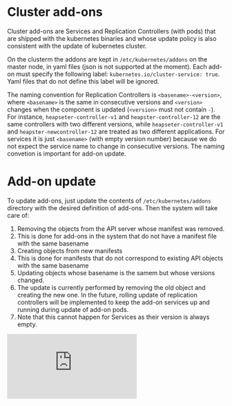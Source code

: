 # Cluster add-ons

Cluster add-ons are Services and Replication Controllers (with pods) that are
shipped with the kubernetes binaries and whose update policy is also consistent
with the update of kubernetes cluster.

On the clusterm the addons are kept in ```/etc/kubernetes/addons``` on the master node, in yaml files
(json is not supported at the moment).
Each add-on must specify the following label: ````kubernetes.io/cluster-service: true````.
Yaml files that do not define this label will be ignored.

The naming convention for Replication Controllers is
```<basename>-<version>```, where ```<basename>``` is the same in consecutive
versions and ```<version>``` changes when the component is updated
(```<version>``` must not contain ```-```). For instance,
```heapseter-controller-v1``` and ```heapster-controller-12``` are the
same controllers with two different versions, while ```heapseter-controller-v1```
and ```heapster-newcontroller-12``` are treated as two different applications.
For services it is just ```<basename>``` (with empty version number)
because we do not expect the service
name to change in consecutive versions. The naming convetion is important for add-on update.

# Add-on update

To update add-ons, just update the contents of ```/etc/kubernetes/addons```
directory with the desired definition of add-ons. Then the system will take care
of:

1. Removing the objects from the API server whose manifest was removed.
  1. This is done for add-ons in the system that do not have a manifest file with the
     same basename
1. Creating objects from new manifests
  1. This is done for manifests that do not correspond to existing API objects
     with the same basename
1. Updating objects whose basename is the samem but whose versions changed.
  1. The update is currently performed by removing the old object and creating
     the new one. In the future, rolling update of replication controllers will
     be implemented to keep the add-on services up and running during update of add-on
     pods.
  1. Note that this cannot happen for Services as their version is always empty.




[![Analytics](https://kubernetes-site.appspot.com/UA-36037335-10/GitHub/cluster/addons/README.md?pixel)]()
